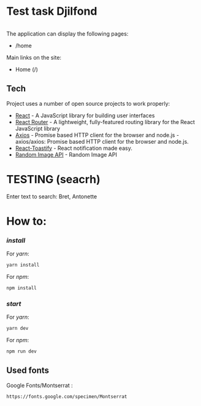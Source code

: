 # Test task Djilfond

######

The application can display the following pages:

-   /home 

Main links on the site:

-   Home (/) 

## Tech

Project uses a number of open source projects to work properly:

-   [React](https://reactjs.org/) - A JavaScript library for building user interfaces
-   [React Router](http://reactrouter.com/) - A lightweight, fully-featured routing library for the React JavaScript library 
-   [Axios](https://github.com/axios/axios) - Promise based HTTP client for the browser and node.js - axios/axios: Promise based HTTP client for the browser and node.js.
-   [React-Toastify](https://www.npmjs.com/package/react-toastify) - React notification made easy.
-   [Random Image API](https://random.responsiveimages.io/) - Random Image API

# TESTING (seacrh)

Enter text to search: Bret, Antonette 

# How to:

### _install_

For _yarn_:

```sh
yarn install
```

For _npm_:

```sh
npm install
```

### _start_

For _yarn_:

```sh
yarn dev
```

For _npm_:

```sh
npm run dev
```

## Used fonts

Google Fonts/Montserrat :

```sh
https://fonts.google.com/specimen/Montserrat
```
